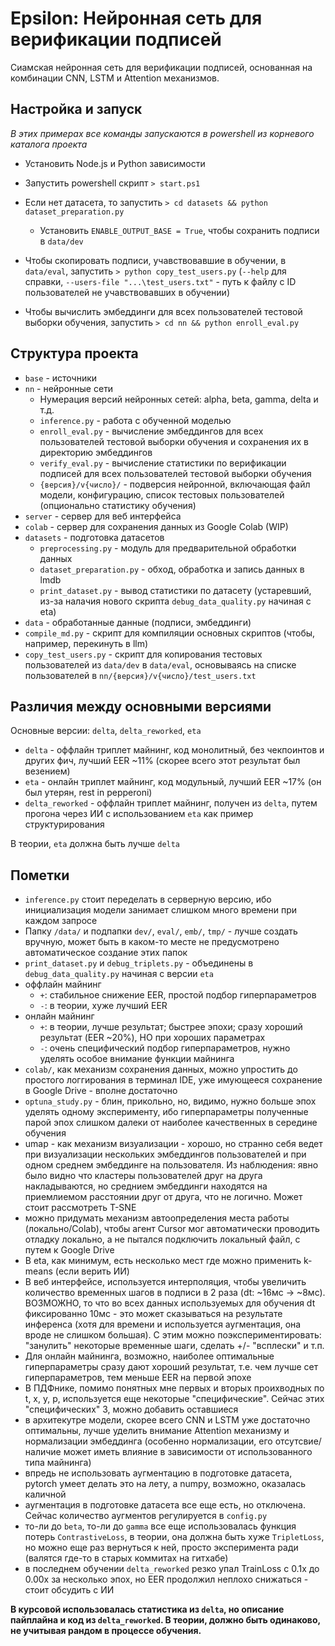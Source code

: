 # Epsilon: Нейронная сеть для верификации подписей

Сиамская нейронная сеть для верификации подписей, основанная на комбинации CNN, LSTM и Attention механизмов.

## Настройка и запуск

*В этих примерах все команды запускаются в powershell из корневого каталога проекта*

- Установить Node.js и Python зависимости
- Запустить powershell скрипт `> start.ps1`

- Если нет датасета, то запустить `> cd datasets && python dataset_preparation.py`
  - Установить `ENABLE_OUTPUT_BASE = True`, чтобы сохранить подписи в `data/dev`
- Чтобы скопировать подписи, учавствовавшие в обучении, в `data/eval`, запустить `> python copy_test_users.py` (`--help` для справки, `--users-file "...\test_users.txt"` - путь к файлу с ID пользователей не учавствовавших в обучении)
- Чтобы вычислить эмбеддинги для всех пользователей тестовой выборки обучения, запустить `> cd nn && python enroll_eval.py`

## Структура проекта

- `base` - источники
- `nn` - нейронные сети
  - Нумерация версий нейронных сетей: alpha, beta, gamma, delta и т.д.
  - `inference.py` - работа с обученной моделью
  - `enroll_eval.py` - вычисление эмбеддингов для всех пользователей тестовой выборки обучения и сохранения их в директорию эмбеддингов
  - `verify_eval.py` - вычисление статистики по верификации подписей для всех пользователей тестовой выборки обучения
  - `{версия}/v{число}/` - подверсия нейронной, включающая файл модели, конфигурацию, список тестовых пользователей (опционально статистику обучения)
- `server` - сервер для веб интерфейса
- `colab` - сервер для сохранения данных из Google Colab (WIP)
- `datasets` - подготовка датасетов
  - `preprocessing.py` - модуль для предварительной обработки данных
  - `dataset_preparation.py` - обход, обработка и запись данных в lmdb
  - `print_dataset.py` - вывод статистики по датасету (устаревший, из-за налачия нового скрипта `debug_data_quality.py` начиная с eta)
- `data` - обработанные данные (подписи, эмбеддинги)
- `compile_md.py` - скрипт для компиляции основных скриптов (чтобы, например, перекинуть в llm)
- `copy_test_users.py` - скрипт для копирования тестовых пользователей из `data/dev` в `data/eval`, основываясь на списке пользователей в `nn/{версия}/v{число}/test_users.txt`

## Различия между основными версиями

Основные версии: `delta`, `delta_reworked`, `eta`

- `delta` - оффлайн триплет майнинг, код монолитный, без чекпоинтов и других фич, лучший EER ~11% (скорее всего этот результат был везением)
- `eta` - онлайн триплет майнинг, код модульный, лучший EER ~17% (он был утерян, rest in pepperoni)
- `delta_reworked` - оффлайн триплет майнинг, получен из `delta`, путем прогона через ИИ с использованием `eta` как пример структурирования

В теории, `eta` должна быть лучше `delta`

## Пометки

- `inference.py` стоит переделать в серверную версию, ибо инициализация модели занимает слишком много времени при каждом запросе
- Папку `/data/` и подпапки `dev/`, `eval/`, `emb/`, `tmp/` - лучше создать вручную, может быть в каком-то месте не предусмотрено автоматическое создание этих папок
- `print_dataset.py` и `debug_triplets.py` - объединены в `debug_data_quality.py` начиная с версии `eta`
- оффлайн майнинг
  - `+`: стабильное снижение EER, простой подбор гиперпараметров
  - `-`: в теории, хуже лучший EER
- онлайн майнинг
  - `+`: в теории, лучше результат; быстрее эпохи; сразу хороший результат (EER ~20%), НО при хороших параметрах
   - `-`: очень специфический подбор гиперпараметров, нужно уделять особое внимание функции майнинга
- `colab/`, как механизм сохранения данных, можно упростить до простого логгирования в терминал IDE, уже имующееся сохранение в Google Drive - вполне достаточно
- `optuna_study.py` - блин, прикольно, но, видимо, нужно больше эпох уделять одному эксперименту, ибо гиперпараметры полученные парой эпох слишком далеки от наиболее качественных в середине обучения
- umap - как механизм визуализации - хорошо, но странно себя ведет при визуализации нескольких эмбеддингов пользователей и при одном среднем эмбеддинге на пользователя. Из наблюдения: явно было видно что кластеры пользователей друг на друга накладываются, но среднием эмбеддинги находятся на приемлиемом расстоянии друг от друга, что не логично. Может стоит рассмотреть T-SNE
- можно придумать механизм автоопределения места работы (локально/Colab), чтобы агент Cursor мог автоматически проводить отладку локально, а не пытался подключить локальный файл, с путем к Google Drive
- В eta, как минимум, есть несколько мест где можно применить k-means (если верить ИИ)
- В веб интерфейсе, используется интерполяция, чтобы увеличить количество временных шагов в подписи в 2 раза (dt: ~16мс -> ~8мс). ВОЗМОЖНО, то что во всех данных используемых для обучения dt фиксированно 10мс - это может сказываться на результате инференса (хотя для времени и используется аугментация, она вроде не слишком большая). С этим можно поэкспериментировать: "занулить" некоторые временные шаги, сделать +/- "всплески" и т.п.
- Для онлайн майнинга, возможно, наиболее оптимальные гиперпараметры сразу дают хороший результат, т.е. чем лучше сет гиперпараметров, тем меньше EER на первой эпохе
- В ПДФнике, помимо понятных мне первых и вторых проихводных по t, x, y, p, используется еще некоторые "специфические". Сейчас этих "специфических" 3, можно добавить оставшиеся
- в архитекутре модели, скорее всего CNN и LSTM уже достаточно оптимальны, лучше уделить внимание Attention механизму и нормализации эмбеддинга (особенно нормализации, его отсутсвие/наличие может иметь влияние в зависимости от использованного типа майнинга)
- впредь не использовать аугментацию в подготовке датасета, pytorch умеет делать это на лету, а numpy, возможно, оказалась каличной
- аугментация в подготовке датасета все еще есть, но отключена. Сейчас количество аугментов регулируется в `config.py`
- то-ли до `beta`, то-ли до `gamma` все еще использовалась функция потерь `ContrastiveLoss`, в теории, она должна быть хуже `TripletLoss`, но можно еще раз вернуться к ней, просто эксперимента ради (валятся где-то в старых коммитах на гитхабе)
- в последнем обучении `delta_reworked` резко упал TrainLoss с 0.1x до 0.00x за несколько эпох, но EER продолжил неплохо снижаться - стоит обсудить с ИИ

**В курсовой использовалась статистика из `delta`, но описание пайплайна и код из `delta_reworked`. В теории, должно быть одинаково, не учитывая рандом в процессе обучения.**